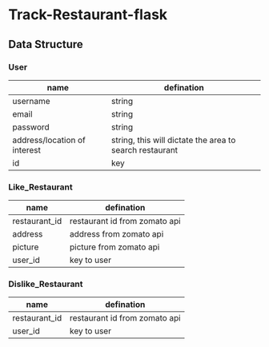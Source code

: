 # Track-Restaurant-flask

## Data Structure

### User
name | defination
| ----------- | ----------- |
username | string
email | string
password | string
address/location of interest | string, this will dictate the area to search restaurant
id | key

### Like_Restaurant
name | defination
| ----------- | ----------- |
restaurant_id | restaurant id from zomato api
address | address from zomato api
picture | picture from zomato api
user_id | key to user

### Dislike_Restaurant
name | defination
| ----------- | ----------- |
restaurant_id | restaurant id from zomato api
user_id | key to user

